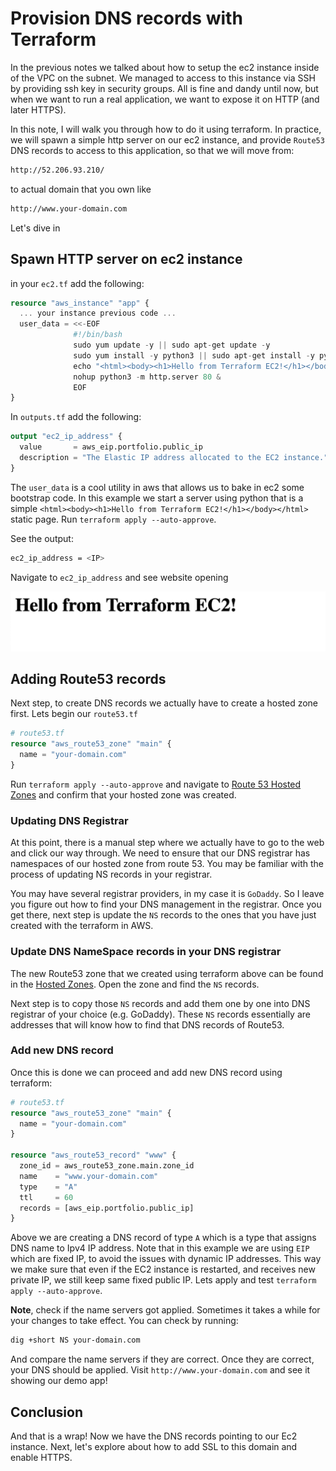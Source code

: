 # Provision DNS records with Terraform

In the previous notes we talked about how to setup the ec2 instance inside of the VPC on the subnet. We managed to access to this instance via SSH by providing ssh key in security groups. All is fine and dandy until now, but when we want to run a real application, we want to expose it on HTTP (and later HTTPS).

In this note, I will walk you through how to do it using terraform. In practice, we will spawn a simple http server on our ec2 instance, and provide `Route53` DNS records to access to this application, so that we will move from:

```bash
http://52.206.93.210/
```

to actual domain that you own like

```bash
http://www.your-domain.com
```

Let's dive in

## Spawn HTTP server on ec2 instance

in your `ec2.tf` add the following:

```tf
resource "aws_instance" "app" {
  ... your instance previous code ...
  user_data = <<-EOF
              #!/bin/bash
              sudo yum update -y || sudo apt-get update -y
              sudo yum install -y python3 || sudo apt-get install -y python3
              echo "<html><body><h1>Hello from Terraform EC2!</h1></body></html>" > index.html
              nohup python3 -m http.server 80 &
              EOF
}
```

In `outputs.tf` add the following:

```tf
output "ec2_ip_address" {
  value       = aws_eip.portfolio.public_ip
  description = "The Elastic IP address allocated to the EC2 instance."
}
```

The `user_data` is a cool utility in aws that allows us to bake in ec2 some bootstrap code. In this example we start a server using python that is a simple `<html><body><h1>Hello from Terraform EC2!</h1></body></html>` static page. Run `terraform apply --auto-approve`.

See the output:

```bash
ec2_ip_address = <IP>
```

Navigate to `ec2_ip_address` and see website opening

![alt text](./provisioning-dns-records-with-terraform/terraform-ec2-server.png)

## Adding Route53 records

Next step, to create DNS records we actually have to create a hosted zone first. Lets begin our `route53.tf`

```tf
# route53.tf
resource "aws_route53_zone" "main" {
  name = "your-domain.com"
}
```

Run `terraform apply --auto-approve` and navigate to [Route 53 Hosted Zones](https://us-east-1.console.aws.amazon.com/route53/v2/hostedzones) and confirm that your hosted zone was created.

### Updating DNS Registrar

At this point, there is a manual step where we actually have to go to the web and click our way through. We need to ensure that our DNS registrar has namespaces of our hosted zone from route 53. You may be familiar with the process of updating NS records in your registrar.

You may have several registrar providers, in my case it is `GoDaddy`. So I leave you figure out how to find your DNS management in the registrar. Once you get there, next step is update the `NS` records to the ones that you have just created with the terraform in AWS.

### Update DNS NameSpace records in your DNS registrar

The new Route53 zone that we created using terraform above can be found in the [Hosted Zones](https://us-east-1.console.aws.amazon.com/route53/v2/hostedzones#). Open the zone and find the `NS` records.

Next step is to copy those `NS` records and add them one by one into DNS registrar of your choice (e.g. GoDaddy). These `NS` records essentially are addresses that will know how to find that DNS records of Route53.

### Add new DNS record

Once this is done we can proceed and add new DNS record using terraform:

```tf
# route53.tf
resource "aws_route53_zone" "main" {
  name = "your-domain.com"
}

resource "aws_route53_record" "www" {
  zone_id = aws_route53_zone.main.zone_id
  name    = "www.your-domain.com"
  type    = "A"
  ttl     = 60
  records = [aws_eip.portfolio.public_ip]
}
```

Above we are creating a DNS record of type `A` which is a type that assigns DNS name to Ipv4 IP address. Note that in this example we are using `EIP` which are fixed IP, to avoid the issues with dynamic IP addresses. This way we make sure that even if the EC2 instance is restarted, and receives new private IP, we still keep same fixed public IP. Lets apply and test `terraform apply --auto-approve`.

**Note**, check if the name servers got applied. Sometimes it takes a while for your changes to take effect. You can check by running:

```bash
dig +short NS your-domain.com
```

And compare the name servers if they are correct. Once they are correct, your DNS should be applied. Visit `http://www.your-domain.com` and see it showing our demo app!

## Conclusion

And that is a wrap! Now we have the DNS records pointing to our Ec2 instance. Next, let's explore about how to add SSL to this domain and enable HTTPS.
